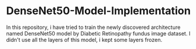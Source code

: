 # DenseNet50-Model-Implementation
In this repository, i have tried to train the newly discovered architecture
named DenseNet50 model by Diabetic Retinopathy  fundus image dataset. 
I didn't use all the layers of this model, i kept some layers frozen.


